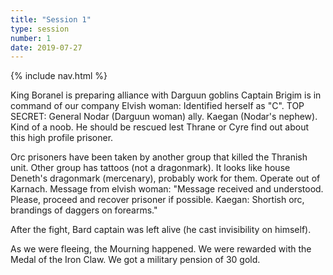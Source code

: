```yaml
---
title: "Session 1"
type: session
number: 1
date: 2019-07-27
---
```


{% include nav.html %}

King Boranel is preparing alliance with Darguun goblins
Captain Brigim is in command of our company
Elvish woman: Identified herself as "C". TOP SECRET:
General Nodar (Darguun woman) ally.
Kaegan (Nodar's nephew). Kind of a noob. He should be rescued lest Thrane or Cyre find out about this high profile prisoner.

Orc prisoners have been taken by another group that killed the Thranish unit. Other group has tattoos (not a dragonmark). It looks like house Deneth's dragonmark (mercenary), probably work for them. Operate out of Karnach.
Message from elvish woman: "Message received and understood. Please, proceed and recover prisoner if possible. Kaegan: Shortish orc, brandings of daggers on forearms."

After the fight, Bard captain was left alive (he cast invisibility on himself).

As we were fleeing, the Mourning happened. We were rewarded with the Medal of the Iron Claw. We got a military pension of 30 gold.
